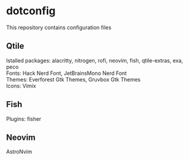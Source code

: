 # dotconfig
This repository contains configuration files

## Qtile
Istalled packages: alacritty, nitrogen, rofi, neovim, fish, qtile-extras, exa, peco  
Fonts: Hack Nerd Font, JetBrainsMono Nerd Font  
Themes: Everforest Gtk Themes, Gruvbox Gtk Themes  
Icons: Vimix  

## Fish
Plugins: fisher   

## Neovim
AstroNvim  
